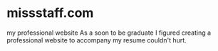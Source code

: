 # missstaff.com
my professional website
As a soon to be graduate I figured creating a professional website to accompany my resume couldn't hurt.
